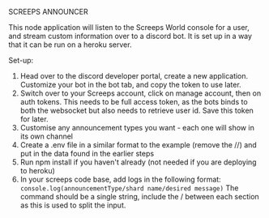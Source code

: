 SCREEPS ANNOUNCER

This node application will listen to the Screeps World console for a user, and stream custom information over to a discord bot. It is set up in a way that it can be run on a heroku server.

Set-up:
1) Head over to the discord developer portal, create a new application. Customize your bot in the bot tab, and copy the token to use later.
2) Switch over to your Screeps account, click on manage account, then on auth tokens. This needs to be full access token, as the bots binds to both the websocket but also needs to retrieve user id. Save this token for later.
3) Customise any announcement types you want - each one will show in its own channel
4) Create a .env file in a similar format to the example (remove the //) and put in the data found in the earlier steps
5) Run npm install if you haven't already (not needed if you are deploying to heroku)
6) In your screeps code base, add logs in the following format: `console.log(announcementType/shard name/desired message)`
The command should be a single string, include the / between each section as this is used to split the input.
